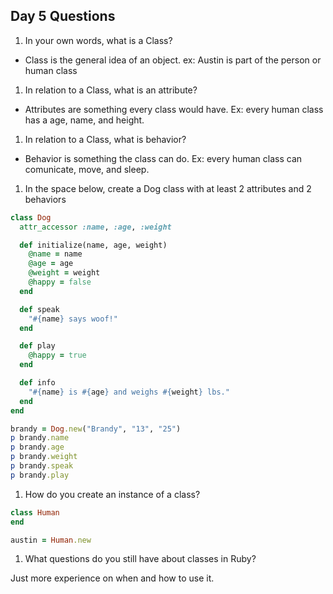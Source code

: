## Day 5 Questions

1. In your own words, what is a Class?

* Class is the general idea of an object.
ex: Austin is part of the person or human class

1. In relation to a Class, what is an attribute?

* Attributes are something every class would have.
Ex: every human class has a age, name, and height.

1. In relation to a Class, what is behavior?

* Behavior is something the class can do.
Ex: every human class can comunicate, move, and sleep.

1. In the space below, create a Dog class with at least 2 attributes and 2 behaviors

```ruby
class Dog
  attr_accessor :name, :age, :weight

  def initialize(name, age, weight)
    @name = name
    @age = age
    @weight = weight
    @happy = false
  end

  def speak
    "#{name} says woof!"
  end

  def play
    @happy = true
  end

  def info
    "#{name} is #{age} and weighs #{weight} lbs."
  end
end

brandy = Dog.new("Brandy", "13", "25")
p brandy.name
p brandy.age
p brandy.weight
p brandy.speak
p brandy.play
```

1. How do you create an instance of a class?

```ruby
class Human
end

austin = Human.new
```

1. What questions do you still have about classes in Ruby?

Just more experience on when and how to use it.
